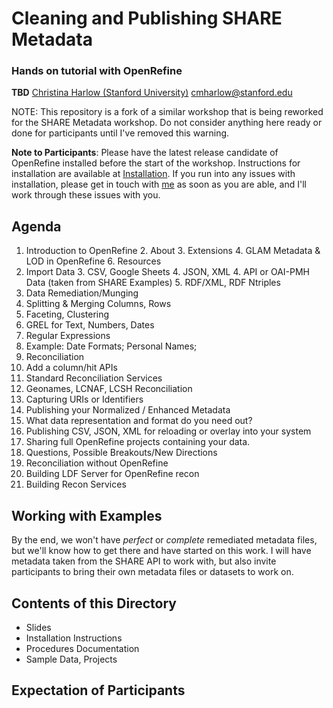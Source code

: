 # Cleaning and Publishing SHARE Metadata
### Hands on tutorial with OpenRefine
**TBD**
[Christina Harlow (Stanford University)](http://www.twitter.com/cm_harlow)
cmharlow@stanford.edu

NOTE: This repository is a fork of a similar workshop that is being reworked for the SHARE Metadata workshop. Do not consider anything here ready or done for participants until I've removed this warning.

**Note to Participants**: Please have the latest release candidate of OpenRefine installed before the start of the workshop. Instructions for installation are available at [Installation](Installation/README.md). If you run into any issues with installation, please get in touch with [me](mailto:cmharlow@stanford.edu) as soon as you are able, and I'll work through these issues with you.

## Agenda
1. Introduction to OpenRefine
    2. About
    3. Extensions
    4. GLAM Metadata & LOD in OpenRefine
    6. Resources
2. Import Data
    3. CSV, Google Sheets
    4. JSON, XML
    4. API or OAI-PMH Data (taken from SHARE Examples)
    5. RDF/XML, RDF Ntriples
3. Data Remediation/Munging
  4. Splitting & Merging Columns, Rows
  5. Faceting, Clustering
  5. GREL for Text, Numbers, Dates
  6. Regular Expressions
  7. Example: Date Formats; Personal Names;
4. Reconciliation
  5. Add a column/hit APIs
  6. Standard Reconciliation Services
  7. Geonames, LCNAF, LCSH Reconciliation
  10. Capturing URIs or Identifiers
5. Publishing your Normalized / Enhanced Metadata
  6. What data representation and format do you need out?
  7. Publishing CSV, JSON, XML for reloading or overlay into your system
  8. Sharing full OpenRefine projects containing your data.
6. Questions, Possible Breakouts/New Directions
  7. Reconciliation without OpenRefine
  8. Building LDF Server for OpenRefine recon
  9. Building Recon Services

## Working with Examples
By the end, we won't have *perfect* or *complete* remediated metadata files, but we'll know how to get there and have started on this work. I will have metadata taken from the SHARE API to work with, but also invite participants to bring their own metadata files or datasets to work on.

## Contents of this Directory
- Slides
- Installation Instructions
- Procedures Documentation
- Sample Data, Projects

## Expectation of Participants

